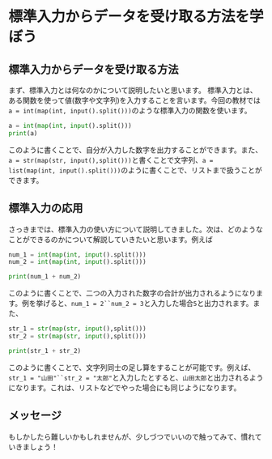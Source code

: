 # 標準入力からデータを受け取る方法を学ぼう
## 標準入力からデータを受け取る方法
まず、標準入力とは何なのかについて説明したいと思います。
標準入力とは、ある関数を使って値(数字や文字列)を入力することを言います。今回の教材では`a = int(map(int, input().split()))`のような標準入力の関数を使います。
```python
a = int(map(int, input().split()))
print(a)
```
このように書くことで、自分が入力した数字を出力することができます。また、`a = str(map(str, input(),split()))`と書くことで文字列、`a = list(map(int, input().split()))`のように書くことで、リストまで扱うことができます。
## 標準入力の応用
さっきまでは、標準入力の使い方について説明してきました。次は、どのようなことができるのかについて解説していきたいと思います。例えば
```python
num_1 = int(map(int, input().split()))
num_2 = int(map(int, input().split()))

print(num_1 + num_2)
```
このように書くことで、二つの入力された数字の合計が出力されるようになります。例を挙げると、`num_1 = 2``num_2 = 3`と入力した場合`5`と出力されます。また、
```python
str_1 = str(map(str, input(),split()))
str_2 = str(map(str, input(),split()))

print(str_1 + str_2)
```
このように書くことで、文字列同士の足し算をすることが可能です。例えば、`str_1 = "山田"``str_2 = "太郎"`と入力したとすると、`山田太郎`と出力されるようになります。これは、リストなどでやった場合にも同じようになります。

## メッセージ
もしかしたら難しいかもしれませんが、少しづつでいいので触ってみて、慣れていきましょう！